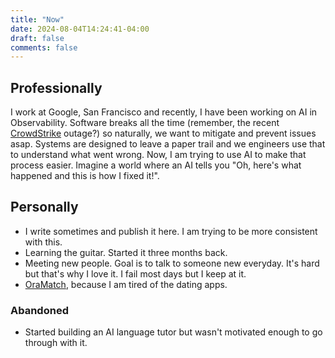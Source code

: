 ```yaml
---
title: "Now"
date: 2024-08-04T14:24:41-04:00
draft: false
comments: false
---
```


## Professionally

I work at Google, San Francisco and recently, I have been working on AI in Observability. Software breaks all the time (remember, the recent [CrowdStrike](https://en.wikipedia.org/wiki/2024_CrowdStrike_incident) outage?) so naturally, we want to mitigate and prevent issues asap. Systems are designed to leave a paper trail and we engineers use that to understand what went wrong. Now, I am trying to use AI to make that process easier. Imagine a world where an AI tells you "Oh, here's what happened and this is how I fixed it!".

## Personally

* I write sometimes and publish it here. I am trying to be more consistent with this.
* Learning the guitar. Started it three months back.
* Meeting new people. Goal is to talk to someone new everyday. It's hard but that's why I love it. I fail most days but I keep at it.
* [OraMatch](https://oramatch.xyz), because I am tired of the dating apps.

### Abandoned
* Started building an AI language tutor but wasn't motivated enough to go through with it.
